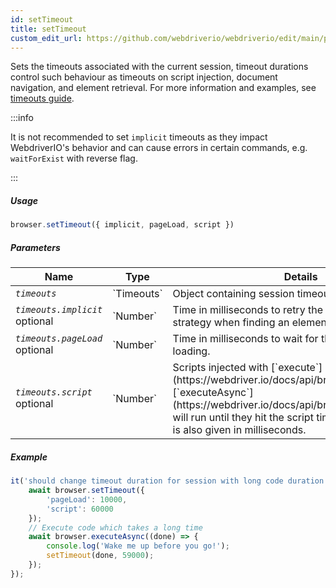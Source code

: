 ```yaml
---
id: setTimeout
title: setTimeout
custom_edit_url: https://github.com/webdriverio/webdriverio/edit/main/packages/webdriverio/src/commands/browser/setTimeout.ts
---
```


Sets the timeouts associated with the current session, timeout durations control such
behaviour as timeouts on script injection, document navigation, and element retrieval.
For more information and examples, see [timeouts guide](https://webdriver.io/docs/timeouts#selenium-timeouts).

:::info

It is not recommended to set `implicit` timeouts as they impact WebdriverIO's behavior
and can cause errors in certain commands, e.g. `waitForExist` with reverse flag.

:::

##### Usage

```js
browser.setTimeout({ implicit, pageLoad, script })
```

##### Parameters

<table>
  <thead>
    <tr>
      <th>Name</th><th>Type</th><th>Details</th>
    </tr>
  </thead>
  <tbody>
    <tr>
      <td><code><var>timeouts</var></code></td>
      <td>`Timeouts`</td>
      <td>Object containing session timeout values</td>
    </tr>
    <tr>
      <td><code><var>timeouts.implicit</var></code><br /><span className="label labelWarning">optional</span></td>
      <td>`Number`</td>
      <td>Time in milliseconds to retry the element location strategy when finding an element.</td>
    </tr>
    <tr>
      <td><code><var>timeouts.pageLoad</var></code><br /><span className="label labelWarning">optional</span></td>
      <td>`Number`</td>
      <td>Time in milliseconds to wait for the document to finish loading.</td>
    </tr>
    <tr>
      <td><code><var>timeouts.script</var></code><br /><span className="label labelWarning">optional</span></td>
      <td>`Number`</td>
      <td>Scripts injected with [`execute`](https://webdriver.io/docs/api/browser/execute) or [`executeAsync`](https://webdriver.io/docs/api/browser/executeAsync) will run until they hit the script timeout duration, which is also given in milliseconds.</td>
    </tr>
  </tbody>
</table>

##### Example

```js title="setTimeout.js"
it('should change timeout duration for session with long code duration', async () => {
    await browser.setTimeout({
        'pageLoad': 10000,
        'script': 60000
    });
    // Execute code which takes a long time
    await browser.executeAsync((done) => {
        console.log('Wake me up before you go!');
        setTimeout(done, 59000);
    });
});
```

